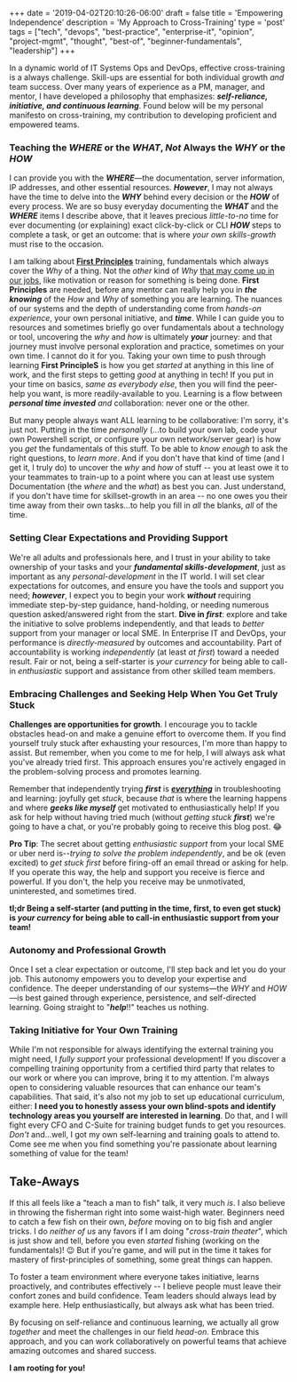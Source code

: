 +++
date = '2019-04-02T20:10:26-06:00'
draft = false
title = 'Empowering Independence'
description = 'My Approach to Cross-Training'
type = 'post'
tags = ["tech", "devops", "best-practice", "enterprise-it", "opinion", "project-mgmt", "thought", "best-of", "beginner-fundamentals", "leadership"]
+++

In a dynamic world of IT Systems Ops and DevOps, effective cross-training is a always challenge. Skill-ups are essential for both individual growth *and* team success. Over many years of experience as a PM, manager, and mentor, I have developed a philosophy that emphasizes: ***self-reliance, initiative, and continuous learning***. Found below will be my personal manifesto on cross-training, my contribution to developing proficient and empowered teams. <br />

### Teaching the *WHERE* or the *WHAT*, ***Not*** Always the *WHY* or the *HOW*

I can provide you with the ***WHERE***—the documentation, server information, IP addresses, and other essential resources. ***However***, I may not always have the time to delve into the ***WHY*** behind every decision or the ***HOW*** of every process. We are so busy everyday documenting the ***WHAT*** and the ***WHERE*** items I describe above, that it leaves precious *little-to-no* time for ever documenting (or explaining) exact click-by-click or CLI ***HOW*** steps to complete a task, or get an outcome: that is where *your own skills-growth* must rise to the occasion.  <br /> 

I am talking about [**First Principles**](https://en.wikipedia.org/wiki/First_principle) training, fundamentals which always cover the *Why* of a thing.  Not the *other* kind of *Why* [that may come up in our jobs](https://julianwest.me/Blog/start-with-why/), like motivation or reason for something is being done.  **First Principles** are needed, before any mentor can really help you in ***the knowing*** of the *How* and *Why* of something you are learning.  The nuances of our systems and the depth of understanding come from *hands-on experience*, your own personal initiative, and ***time***. While I can guide you to resources and sometimes briefly go over fundamentals about a technology or tool, uncovering the *why* and *how* is ultimately ***your*** journey: and that journey must involve personal exploration and practice, sometimes on your own time. I cannot do it for you. Taking your own time to push through learning **First PrincipleS** is how you get *started* at anything in this line of work, and the first steps to getting *good* at anything in tech!  If you put in your time on basics, *same as everybody else*, then you will find the peer-help you want,  is more readily-available to you.  Learning is a flow between ***personal time invested*** *and* collaboration: never one or the other. <br />

But many people always want ALL learning to be collaborative: I'm sorry, it's just not. Putting in the time *personally* (...to build your own lab, code your own Powershell script, or configure your own network/server gear) is how you *get* the fundamentals of this stuff. To be able to *know enough* to ask the right questions, to *learn more*.  And if you don't have that kind of time (and I get it, I truly do) to uncover the *why* and *how* of stuff -- you at least owe it to your teammates to train-up to a point where you can at least use system Documentation (the *where* and the *what*) as best you can.  Just understand, if you don't have time for skillset-growth in an area -- no one owes you their time away from their own tasks...to help you fill in *all* the blanks, *all* of the time.

### Setting Clear Expectations and Providing Support

We're all adults and professionals here, and I trust in your ability to take ownership of your tasks and your ***fundamental skills-development***, just as important as any *personal-development* in the IT world. I will set clear expectations for outcomes, and ensure you have the tools and support you need; ***however***, I expect you to begin your work ***without*** requiring immediate step-by-step guidance, hand-holding, or needing numerous question asked/answered right from the start.  **Dive in *first***: explore and take the initiative to solve problems independently, and that leads to *better* support from your manager or local SME.  In Enterprise IT and DevOps, your performance is *directly-measured* by outcomes and accountability.  Part of accountability is working *independently* (at least *at first*) toward a needed result. Fair or not, being a self-starter is *your currency* for being able to call-in *enthusiastic* support and assistance from other skilled team members.

### Embracing Challenges and Seeking Help When You Get Truly Stuck

**Challenges are opportunities for growth**. I encourage you to tackle obstacles head-on and make a genuine effort to overcome them. If you find yourself truly stuck after exhausting your resources, I'm more than happy to assist. But remember, when you come to me for help, I will always ask what you've already tried first. This approach ensures you're actively engaged in the problem-solving process and promotes learning. <br />

Remember that independently trying ***first*** is <u>***everything***</u> in troubleshooting and learning: joyfully get *stuck*, because *that* is where the learning happens and where ***geeks like myself*** get motivated to enthusiastically help!  If you ask for help without having tried much (without *getting stuck* ***first***) we're going to have a chat, or you're probably going to receive this blog post. 😂  <br />

**Pro Tip**: The secret about getting *enthusiastic support* from your local SME or uber nerd is--*trying to solve the problem independently*, and be ok (even excited) to *get stuck first* before firing-off an email thread or asking for help.  If you operate this way, the help and support you receive is fierce and powerful.  If you don't, the help you receive may be unmotivated, uninterested, and sometimes tired.

**tl;dr Being a self-starter (and putting in the time, first, to even get stuck) is *your currency* for being able to call-in enthusiastic support from your team!**
<br />

### Autonomy and Professional Growth

Once I set a clear expectation or outcome, I'll step back and let you do your job. This autonomy empowers you to develop your expertise and confidence. The deeper understanding of our systems—the *WHY* and *HOW*—is best gained through experience, persistence, and self-directed learning.  Going straight to "***help***!!" teaches us nothing. <br />

### Taking Initiative for Your Own Training

While I'm not responsible for always identifying the external training you might need, I *fully support* your professional development! If you discover a compelling training opportunity from a certified third party that relates to our work or where you can improve, bring it to my attention. I'm always open to considering valuable resources that can enhance our team's capabilities.  That said, it's also not my job to set up educational curriculum, either: **I need you to honestly assess your own blind-spots and identify technology areas you yourself are interested in learning**.  Do that, and I will fight every CFO and C-Suite for training budget funds to get you resources. *Don't* and...well, I got my own self-learning and training goals to attend to.  Come see me when you find something you're passionate about learning something of value for the team! <br />

## Take-Aways

If this all feels like a "teach a man to fish" talk, it very much *is*.  I also believe in throwing the fisherman right into some waist-high water.  Beginners need to catch a few fish on their own, *before* moving on to big fish and angler tricks.   I do *neither of us* any favors if I am doing "*cross-train theater*", which is just show and tell, before you even *started* fishing (working on the fundamentals)! 😉  But if you're game, and will put in the time it takes for mastery of first-principles of something, some great things can happen. <br />

To foster a team environment where everyone takes initiative, learns proactively, and contributes effectively -- I believe people must leave their confort zones and build confidence.  Team leaders should always lead by example here.  Help enthusiastically, but always ask what has been tried. <br /> 

By focusing on self-reliance and continuous learning, we actually all grow *together* and meet the challenges in our field *head-on*. Embrace this approach, and you can work collaboratively on powerful teams that achieve amazing outcomes and shared success.

**I am rooting for you!**